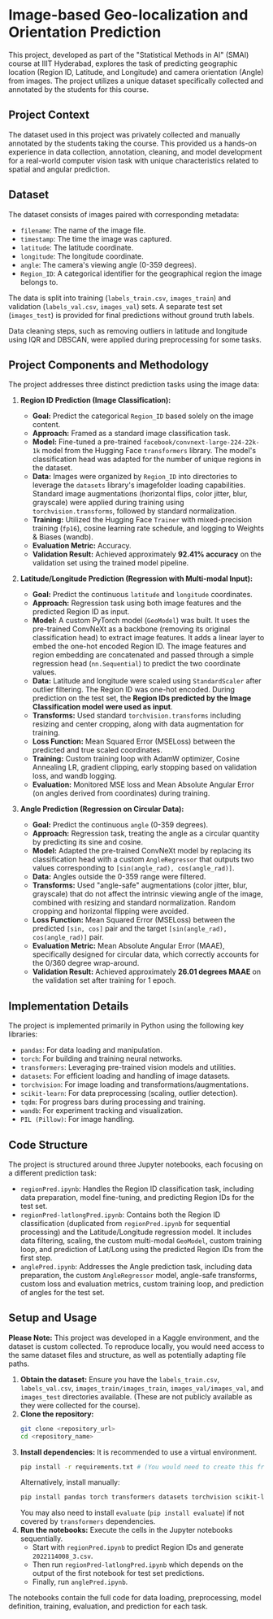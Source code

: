 # Image-based Geo-localization and Orientation Prediction

This project, developed as part of the "Statistical Methods in AI" (SMAI) course at IIIT Hyderabad, explores the task of predicting geographic location (Region ID, Latitude, and Longitude) and camera orientation (Angle) from images. The project utilizes a unique dataset specifically collected and annotated by the students for this course.

## Project Context

The dataset used in this project was privately collected and manually annotated by the students taking the course. This provided us a hands-on experience in data collection, annotation, cleaning, and model development for a real-world computer vision task with unique characteristics related to spatial and angular prediction.

## Dataset

The dataset consists of images paired with corresponding metadata:

*   `filename`: The name of the image file.
*   `timestamp`: The time the image was captured.
*   `latitude`: The latitude coordinate.
*   `longitude`: The longitude coordinate.
*   `angle`: The camera's viewing angle (0-359 degrees).
*   `Region_ID`: A categorical identifier for the geographical region the image belongs to.

The data is split into training (`labels_train.csv`, `images_train`) and validation (`labels_val.csv`, `images_val`) sets. A separate test set (`images_test`) is provided for final predictions without ground truth labels.

Data cleaning steps, such as removing outliers in latitude and longitude using IQR and DBSCAN, were applied during preprocessing for some tasks.

## Project Components and Methodology

The project addresses three distinct prediction tasks using the image data:

1.  **Region ID Prediction (Image Classification):**
    *   **Goal:** Predict the categorical `Region_ID` based solely on the image content.
    *   **Approach:** Framed as a standard image classification task.
    *   **Model:** Fine-tuned a pre-trained `facebook/convnext-large-224-22k-1k` model from the Hugging Face `transformers` library. The model's classification head was adapted for the number of unique regions in the dataset.
    *   **Data:** Images were organized by `Region_ID` into directories to leverage the `datasets` library's imagefolder loading capabilities. Standard image augmentations (horizontal flips, color jitter, blur, grayscale) were applied during training using `torchvision.transforms`, followed by standard normalization.
    *   **Training:** Utilized the Hugging Face `Trainer` with mixed-precision training (`fp16`), cosine learning rate schedule, and logging to Weights & Biases (wandb).
    *   **Evaluation Metric:** Accuracy.
    *   **Validation Result:** Achieved approximately **92.41% accuracy** on the validation set using the trained model pipeline.

2.  **Latitude/Longitude Prediction (Regression with Multi-modal Input):**
    *   **Goal:** Predict the continuous `latitude` and `longitude` coordinates.
    *   **Approach:** Regression task using both image features and the predicted Region ID as input.
    *   **Model:** A custom PyTorch model (`GeoModel`) was built. It uses the pre-trained ConvNeXt as a backbone (removing its original classification head) to extract image features. It adds a linear layer to embed the one-hot encoded Region ID. The image features and region embedding are concatenated and passed through a simple regression head (`nn.Sequential`) to predict the two coordinate values.
    *   **Data:** Latitude and longitude were scaled using `StandardScaler` after outlier filtering. The Region ID was one-hot encoded. During prediction on the test set, the **Region IDs predicted by the Image Classification model were used as input**.
    *   **Transforms:** Used standard `torchvision.transforms` including resizing and center cropping, along with data augmentation for training.
    *   **Loss Function:** Mean Squared Error (MSELoss) between the predicted and true scaled coordinates.
    *   **Training:** Custom training loop with AdamW optimizer, Cosine Annealing LR, gradient clipping, early stopping based on validation loss, and wandb logging.
    *   **Evaluation:** Monitored MSE loss and Mean Absolute Angular Error (on angles derived from coordinates) during training.

3.  **Angle Prediction (Regression on Circular Data):**
    *   **Goal:** Predict the continuous `angle` (0-359 degrees).
    *   **Approach:** Regression task, treating the angle as a circular quantity by predicting its sine and cosine.
    *   **Model:** Adapted the pre-trained ConvNeXt model by replacing its classification head with a custom `AngleRegressor` that outputs two values corresponding to `[sin(angle_rad), cos(angle_rad)]`.
    *   **Data:** Angles outside the 0-359 range were filtered.
    *   **Transforms:** Used "angle-safe" augmentations (color jitter, blur, grayscale) that do not affect the intrinsic viewing angle of the image, combined with resizing and standard normalization. Random cropping and horizontal flipping were avoided.
    *   **Loss Function:** Mean Squared Error (MSELoss) between the predicted `[sin, cos]` pair and the target `[sin(angle_rad), cos(angle_rad)]` pair.
    *   **Evaluation Metric:** Mean Absolute Angular Error (MAAE), specifically designed for circular data, which correctly accounts for the 0/360 degree wrap-around.
    *   **Validation Result:** Achieved approximately **26.01 degrees MAAE** on the validation set after training for 1 epoch.

## Implementation Details

The project is implemented primarily in Python using the following key libraries:

*   `pandas`: For data loading and manipulation.
*   `torch`: For building and training neural networks.
*   `transformers`: Leveraging pre-trained vision models and utilities.
*   `datasets`: For efficient loading and handling of image datasets.
*   `torchvision`: For image loading and transformations/augmentations.
*   `scikit-learn`: For data preprocessing (scaling, outlier detection).
*   `tqdm`: For progress bars during processing and training.
*   `wandb`: For experiment tracking and visualization.
*   `PIL (Pillow)`: For image handling.

## Code Structure

The project is structured around three Jupyter notebooks, each focusing on a different prediction task:

*   `regionPred.ipynb`: Handles the Region ID classification task, including data preparation, model fine-tuning, and predicting Region IDs for the test set.
*   `regionPred-latlongPred.ipynb`: Contains both the Region ID classification (duplicated from `regionPred.ipynb` for sequential processing) and the Latitude/Longitude regression model. It includes data filtering, scaling, the custom multi-modal `GeoModel`, custom training loop, and prediction of Lat/Long using the predicted Region IDs from the first step.
*   `anglePred.ipynb`: Addresses the Angle prediction task, including data preparation, the custom `AngleRegressor` model, angle-safe transforms, custom loss and evaluation metrics, custom training loop, and prediction of angles for the test set.

## Setup and Usage

**Please Note:** This project was developed in a Kaggle environment, and the dataset is custom collected. To reproduce locally, you would need access to the same dataset files and structure, as well as potentially adapting file paths.

1.  **Obtain the dataset:** Ensure you have the `labels_train.csv`, `labels_val.csv`, `images_train/images_train`, `images_val/images_val`, and `images_test` directories available. (These are not publicly available as they were collected for the course).
2.  **Clone the repository:**
    ```bash
    git clone <repository_url>
    cd <repository_name>
    ```
3.  **Install dependencies:** It is recommended to use a virtual environment.
    ```bash
    pip install -r requirements.txt # (You would need to create this from the library list above)
    ```
    Alternatively, install manually:
    ```bash
    pip install pandas torch transformers datasets torchvision scikit-learn tqdm wandb Pillow
    ```
    You may also need to install `evaluate` (`pip install evaluate`) if not covered by `transformers` dependencies.
4.  **Run the notebooks:** Execute the cells in the Jupyter notebooks sequentially.
    *   Start with `regionPred.ipynb` to predict Region IDs and generate `2022114008_3.csv`.
    *   Then run `regionPred-latlongPred.ipynb` which depends on the output of the first notebook for test set predictions.
    *   Finally, run `anglePred.ipynb`.

The notebooks contain the full code for data loading, preprocessing, model definition, training, evaluation, and prediction for each task.
